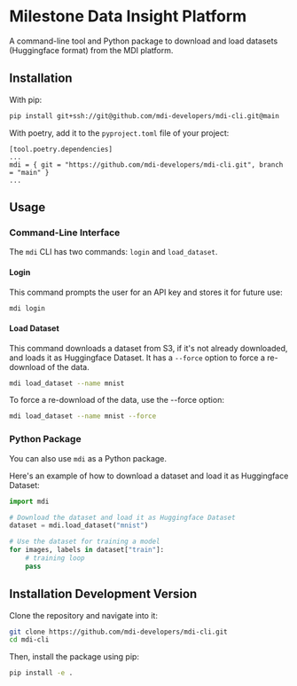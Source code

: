 # Milestone Data Insight Platform

A command-line tool and Python package to download and load datasets (Huggingface format) from the MDI platform.

## Installation

With pip:

```bash
pip install git+ssh://git@github.com/mdi-developers/mdi-cli.git@main
```

With poetry, add it to the `pyproject.toml` file of your project:

```
[tool.poetry.dependencies]
...
mdi = { git = "https://github.com/mdi-developers/mdi-cli.git", branch = "main" }
...
```

## Usage
### Command-Line Interface

The `mdi` CLI has two commands: `login` and `load_dataset`.

#### Login

This command prompts the user for an API key and stores it for future use:

```bash
mdi login
```

#### Load Dataset

This command downloads a dataset from S3, if it's not already downloaded, and loads it as Huggingface Dataset. It has a `--force` option to force a re-download of the data.

```bash
mdi load_dataset --name mnist
```

To force a re-download of the data, use the --force option:

```bash
mdi load_dataset --name mnist --force
```

### Python Package

You can also use `mdi` as a Python package.

Here's an example of how to download a dataset and load it as Huggingface Dataset:

```python
import mdi

# Download the dataset and load it as Huggingface Dataset
dataset = mdi.load_dataset("mnist")

# Use the dataset for training a model
for images, labels in dataset["train"]:
    # training loop
    pass
```

## Installation Development Version

Clone the repository and navigate into it:

```bash
git clone https://github.com/mdi-developers/mdi-cli.git
cd mdi-cli
```

Then, install the package using pip:

```bash
pip install -e .
```
